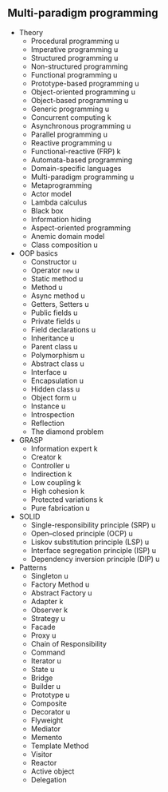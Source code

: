 ## Multi-paradigm programming

- Theory
  - Procedural programming u
  - Imperative programming u
  - Structured programming u
  - Non-structured programming
  - Functional programming u
  - Prototype-based programming u
  - Object-oriented programming u
  - Object-based programming u
  - Generic programming u
  - Concurrent computing k
  - Asynchronous programming u
  - Parallel programming u
  - Reactive programming u
  - Functional-reactive (FRP) k
  - Automata-based programming
  - Domain-specific languages
  - Multi-paradigm programming u
  - Metaprogramming
  - Actor model
  - Lambda calculus
  - Black box
  - Information hiding
  - Aspect-oriented programming
  - Anemic domain model
  - Class composition u
- OOP basics
  - Constructor u
  - Operator `new` u
  - Static method u
  - Method u
  - Async method u
  - Getters, Setters u
  - Public fields u
  - Private fields u
  - Field declarations u
  - Inheritance u
  - Parent class u
  - Polymorphism u
  - Abstract class u
  - Interface u
  - Encapsulation u
  - Hidden class u
  - Object form u 
  - Instance u
  - Introspection
  - Reflection
  - The diamond problem
- GRASP
  - Information expert k
  - Creator k
  - Controller u
  - Indirection k
  - Low coupling k
  - High cohesion k
  - Protected variations k
  - Pure fabrication u
- SOLID
  - Single-responsibility principle (SRP) u
  - Open–closed principle (OCP) u
  - Liskov substitution principle (LSP) u
  - Interface segregation principle (ISP) u
  - Dependency inversion principle (DIP) u
- Patterns
  - Singleton u
  - Factory Method u
  - Abstract Factory u
  - Adapter k
  - Observer k
  - Strategy u
  - Facade
  - Proxy u
  - Chain of Responsibility
  - Command
  - Iterator u
  - State u
  - Bridge
  - Builder u
  - Prototype u
  - Composite
  - Decorator u
  - Flyweight
  - Mediator
  - Memento
  - Template Method
  - Visitor
  - Reactor
  - Active object
  - Delegation
